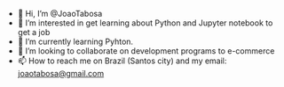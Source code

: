 - 👋 Hi, I’m @JoaoTabosa
- 👀 I’m interested in get learning about Python and Jupyter notebook to get a job
- 🌱 I’m currently learning Pyhton.
- 💞️ I’m looking to collaborate on development programs to e-commerce
- 📫 How to reach me on Brazil (Santos city) and my email: joaotabosa@gmail.com
<!---
JoaoTabosa/JoaoTabosa is a ✨ special ✨ repository because its `README.md` (this file) appears on your GitHub profile.
You can click the Preview link to take a look at your changes.
--->
